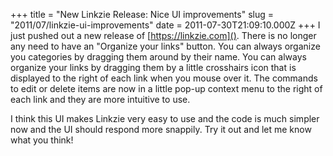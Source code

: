 +++
title = "New Linkzie Release: Nice UI improvements"
slug = "2011/07/linkzie-ui-improvements"
date = 2011-07-30T21:09:10.000Z
+++
I just pushed out a new release of [https://linkzie.com]().  There is no longer any need to have an "Organize your links" button.  You can always organize you categories by dragging them around by their name.  You can always organize your links by dragging them by a little crosshairs icon that is displayed to the right of each link when you mouse over it.  The commands to edit or delete items are now in a little pop-up context menu to the right of each link and they are more intuitive to use.

I think this UI makes Linkzie very easy to use and the code is much simpler now and the UI should respond more snappily.  Try it out and let me know what you think!